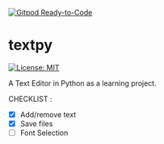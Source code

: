 [![Gitpod Ready-to-Code](https://img.shields.io/badge/Gitpod-Ready--to--Code-blue?logo=gitpod)](https://gitpod.io/#https://github.com/arthtyagi/textpy) 

# textpy
[![License: MIT](https://img.shields.io/badge/License-MIT-yellow.svg)](https://opensource.org/licenses/MIT)

A Text Editor in Python as a learning project.

CHECKLIST :

- [X] Add/remove text
- [X] Save files
- [ ] Font Selection
